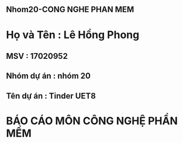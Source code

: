 ## Nhom20-CONG NGHE PHAN MEM
# Họ và Tên : Lê Hồng Phong
## MSV : 17020952
## Nhóm dự án : nhóm 20

## Tên dự án : Tinder UET8


# BÁO CÁO MÔN CÔNG NGHỆ PHẦN MỀM

